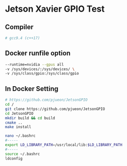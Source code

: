 # Jetson Xavier GPIO Test
## Compiler
```bash
# gcc9.4 (c++17)
```

## Docker runfile option
```bash
--runtime=nvidia --gpus all
-v /sys/devices/:/sys/devices/ \
-v /sys/class/gpio:/sys/class/gpio
```

## In Docker Setting
```bash
# https://github.com/pjueon/JetsonGPIO
cd /
git clone https://github.com/pjueon/JetsonGPIO
cd JetsonGPIO
mkdir build && cd build
cmake ..
make install

nano ~/.bashrc
#-----
export LD_LIBRARY_PATH=/usr/local/lib:$LD_LIBRARY_PATH
#-----
source ~/.bashrc
ldconfig
```

